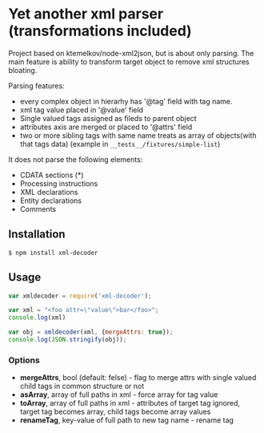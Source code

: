 # Yet another xml parser (transformations included)

Project based on ktemelkov/node-xml2json, but is about only parsing.
The main feature is ability to transform target object to remove xml structures bloating.

Parsing features:

* every complex object in hierarhy has '@tag' field with tag name.
* xml tag value placed in '@value' field
* Single valued tags assigned as fileds to parent object
* attributes axis are merged or placed to '@attrs' field
* two or more sibling tags with same name treats as array of objects(with that tags data) (example in `__tests__/fixtures/simple-list`)

It does not parse the following elements:

* CDATA sections (*)
* Processing instructions
* XML declarations
* Entity declarations
* Comments

## Installation

```
$ npm install xml-decoder
```

## Usage

```javascript
var xmldecoder = require('xml-decoder');

var xml = "<foo attr=\"value\">bar</foo>";
console.log(xml)

var obj = xmldecoder(xml, {mergeAttrs: true});
console.log(JSON.stringify(obj));
```

### Options

* **mergeAttrs**, bool (default: felse) - flag to merge attrs with single valued child tags in common structure or not
* **asArray**, array of full paths in xml - force array for tag value
* **toArray**, array of full paths in xml - attributes of target tag ignored, target tag becomes array, child tags become array values
* **renameTag**, key-value of full path to new tag name - rename tag

